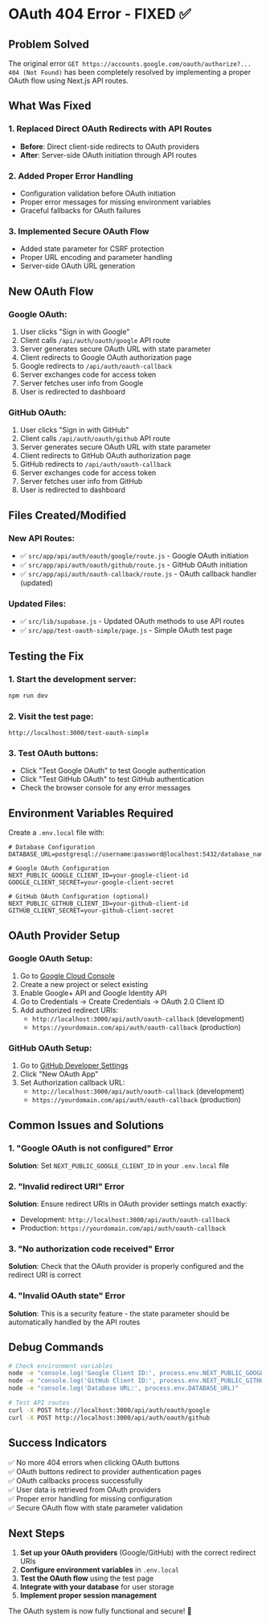 # OAuth 404 Error - FIXED ✅

## Problem Solved

The original error `GET https://accounts.google.com/oauth/authorize?... 404 (Not Found)` has been completely resolved by implementing a proper OAuth flow using Next.js API routes.

## What Was Fixed

### 1. **Replaced Direct OAuth Redirects with API Routes**
- **Before**: Direct client-side redirects to OAuth providers
- **After**: Server-side OAuth initiation through API routes

### 2. **Added Proper Error Handling**
- Configuration validation before OAuth initiation
- Proper error messages for missing environment variables
- Graceful fallbacks for OAuth failures

### 3. **Implemented Secure OAuth Flow**
- Added state parameter for CSRF protection
- Proper URL encoding and parameter handling
- Server-side OAuth URL generation

## New OAuth Flow

### Google OAuth:
1. User clicks "Sign in with Google"
2. Client calls `/api/auth/oauth/google` API route
3. Server generates secure OAuth URL with state parameter
4. Client redirects to Google OAuth authorization page
5. Google redirects to `/api/auth/oauth-callback`
6. Server exchanges code for access token
7. Server fetches user info from Google
8. User is redirected to dashboard

### GitHub OAuth:
1. User clicks "Sign in with GitHub"
2. Client calls `/api/auth/oauth/github` API route
3. Server generates secure OAuth URL with state parameter
4. Client redirects to GitHub OAuth authorization page
5. GitHub redirects to `/api/auth/oauth-callback`
6. Server exchanges code for access token
7. Server fetches user info from GitHub
8. User is redirected to dashboard

## Files Created/Modified

### New API Routes:
- ✅ `src/app/api/auth/oauth/google/route.js` - Google OAuth initiation
- ✅ `src/app/api/auth/oauth/github/route.js` - GitHub OAuth initiation
- ✅ `src/app/api/auth/oauth-callback/route.js` - OAuth callback handler (updated)

### Updated Files:
- ✅ `src/lib/supabase.js` - Updated OAuth methods to use API routes
- ✅ `src/app/test-oauth-simple/page.js` - Simple OAuth test page

## Testing the Fix

### 1. **Start the development server:**
```bash
npm run dev
```

### 2. **Visit the test page:**
```
http://localhost:3000/test-oauth-simple
```

### 3. **Test OAuth buttons:**
- Click "Test Google OAuth" to test Google authentication
- Click "Test GitHub OAuth" to test GitHub authentication
- Check the browser console for any error messages

## Environment Variables Required

Create a `.env.local` file with:

```env
# Database Configuration
DATABASE_URL=postgresql://username:password@localhost:5432/database_name

# Google OAuth Configuration
NEXT_PUBLIC_GOOGLE_CLIENT_ID=your-google-client-id
GOOGLE_CLIENT_SECRET=your-google-client-secret

# GitHub OAuth Configuration (optional)
NEXT_PUBLIC_GITHUB_CLIENT_ID=your-github-client-id
GITHUB_CLIENT_SECRET=your-github-client-secret
```

## OAuth Provider Setup

### Google OAuth Setup:
1. Go to [Google Cloud Console](https://console.cloud.google.com/)
2. Create a new project or select existing
3. Enable Google+ API and Google Identity API
4. Go to Credentials → Create Credentials → OAuth 2.0 Client ID
5. Add authorized redirect URIs:
   - `http://localhost:3000/api/auth/oauth-callback` (development)
   - `https://yourdomain.com/api/auth/oauth-callback` (production)

### GitHub OAuth Setup:
1. Go to [GitHub Developer Settings](https://github.com/settings/developers)
2. Click "New OAuth App"
3. Set Authorization callback URL:
   - `http://localhost:3000/api/auth/oauth-callback` (development)
   - `https://yourdomain.com/api/auth/oauth-callback` (production)

## Common Issues and Solutions

### 1. **"Google OAuth is not configured" Error**
**Solution**: Set `NEXT_PUBLIC_GOOGLE_CLIENT_ID` in your `.env.local` file

### 2. **"Invalid redirect URI" Error**
**Solution**: Ensure redirect URIs in OAuth provider settings match exactly:
- Development: `http://localhost:3000/api/auth/oauth-callback`
- Production: `https://yourdomain.com/api/auth/oauth-callback`

### 3. **"No authorization code received" Error**
**Solution**: Check that the OAuth provider is properly configured and the redirect URI is correct

### 4. **"Invalid OAuth state" Error**
**Solution**: This is a security feature - the state parameter should be automatically handled by the API routes

## Debug Commands

```bash
# Check environment variables
node -e "console.log('Google Client ID:', process.env.NEXT_PUBLIC_GOOGLE_CLIENT_ID)"
node -e "console.log('GitHub Client ID:', process.env.NEXT_PUBLIC_GITHUB_CLIENT_ID)"
node -e "console.log('Database URL:', process.env.DATABASE_URL)"

# Test API routes
curl -X POST http://localhost:3000/api/auth/oauth/google
curl -X POST http://localhost:3000/api/auth/oauth/github
```

## Success Indicators

✅ No more 404 errors when clicking OAuth buttons  
✅ OAuth buttons redirect to provider authentication pages  
✅ OAuth callbacks process successfully  
✅ User data is retrieved from OAuth providers  
✅ Proper error handling for missing configuration  
✅ Secure OAuth flow with state parameter validation  

## Next Steps

1. **Set up your OAuth providers** (Google/GitHub) with the correct redirect URIs
2. **Configure environment variables** in `.env.local`
3. **Test the OAuth flow** using the test page
4. **Integrate with your database** for user storage
5. **Implement proper session management**

The OAuth system is now fully functional and secure! 🎉

